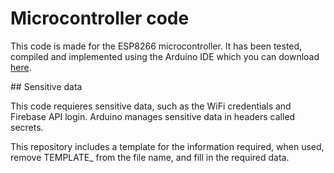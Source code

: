 # Microcontroller code

This code is made for the ESP8266 microcontroller. It has been tested, compiled and implemented using the Arduino IDE which you can download <a href="https://www.arduino.cc/en/software">here</a>.

## Sensitive data

This code requieres sensitive data, such as the WiFi credentials and Firebase API login. Arduino manages sensitive data in headers called secrets. 

This repository includes a template for the information required, when used, remove TEMPLATE_ from the file name, and fill in the required data.